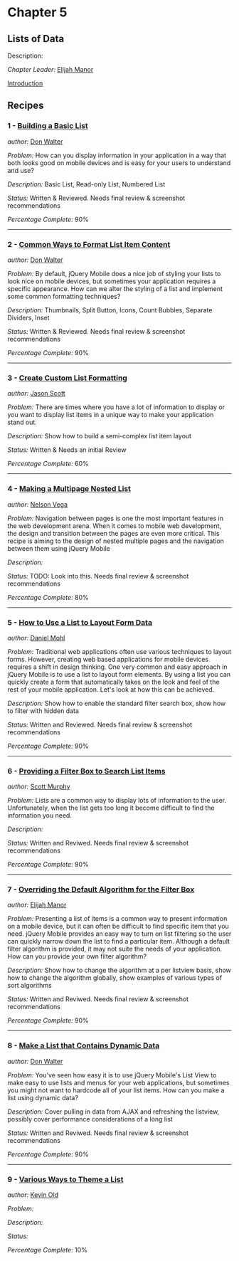 # Chapter 5

## Lists of Data

Description: 

*Chapter Leader:* <a href="mailto:emanor@appendto.com">Elijah Manor</a>

<a href="/jquerymobilecookbook/book/blob/master/5-lists-of-data/introduction.adoc">Introduction</a>

## Recipes

### 1 - <a href="/jquerymobilecookbook/book/blob/master/5-lists-of-data/recipe-1.adoc">Building a Basic List</a>
*author:* <a href="mailto:don@don-walter.com">Don Walter</a>

*Problem:* How can you display information in your application in a way that both looks good on mobile devices and is easy for your users to understand and use?

*Description:* Basic List, Read-only List, Numbered List

*Status:* Written & Reviewed. Needs final review & screenshot recommendations

*Percentage Complete:* 90%

---

### 2 - <a href="/jquerymobilecookbook/book/blob/master/5-lists-of-data/recipe-2.adoc">Common Ways to Format List Item Content</a>
*author:* <a href="mailto:don@don-walter.com">Don Walter</a>

*Problem:* By default, jQuery Mobile does a nice job of styling your lists to look nice on mobile devices, but sometimes your application requires a specific appearance. How can we alter the styling of a list and implement some common formatting techniques?

*Description:* Thumbnails, Split Button, Icons, Count Bubbles, Separate Dividers, Inset

*Status:* Written & Reviewed. Needs final review & screenshot recommendations

*Percentage Complete:* 90%

--- 

### 3 - <a href="/jquerymobilecookbook/book/blob/master/5-lists-of-data/recipe-3.adoc">Create Custom List Formatting</a> 
*author:* <a href="mailto:jasscott@rim.com">Jason Scott</a>

*Problem:* There are times where you have a lot of information to display or you want to display list items in a unique way to make your application stand out.

*Description:* Show how to build a semi-complex list item layout

*Status:* Written & Needs an initial Review

*Percentage Complete:* 60%

---

### 4 - <a href="/jquerymobilecookbook/book/blob/master/5-lists-of-data/recipe-4.adoc">Making a Multipage Nested List</a>
*author:* <a href="mailto:nvegamarrero@gmail.com">Nelson Vega</a>

*Problem:*  Navigation between pages is one the most important features in the web development arena. 
When it comes to mobile web development, the design and transition between the pages are even  more critical. 
This recipe is aiming to the design of nested multiple pages and the navigation between them using jQuery Mobile

*Description:*

*Status:* TODO: Look into this. Needs final review & screenshot recommendations

*Percentage Complete:* 80%

---

### 5 - <a href="/jquerymobilecookbook/book/blob/master/5-lists-of-data/recipe-5.adoc">How to Use a List to Layout Form Data</a>
*author:* <a href="mailto:danmohl@gmail.com">Daniel Mohl</a>

*Problem:* Traditional web applications often use various techniques to layout forms. However, creating web based applications for mobile devices requires a shift in design thinking. One very common and easy approach in jQuery Mobile is to use a list to layout form elements. By using a list you can quickly create a form that automatically takes on the look and feel of the rest of your mobile application. Let's look at how this can be achieved.

*Description:* Show how to enable the standard filter search box, show how to filter with hidden data

*Status:* Written and Reviewed. Needs final review & screenshot recommendations

*Percentage Complete:* 90%

---

### 6 - <a href="/jquerymobilecookbook/book/blob/master/5-lists-of-data/recipe-6.adoc">Providing a Filter Box to Search List Items</a>
*author:* <a href="mailto:stmhawaii@gmail.com">Scott Murphy</a>

*Problem:* Lists are a common way to display lots of information to the user. Unfortunately, when the list gets too long it become difficult to find the information you need.

*Description:*

*Status:* Written and Reviwed. Needs final review & screenshot recommendations

*Percentage Complete:* 90%

---

### 7 - <a href="/jquerymobilecookbook/book/blob/master/5-lists-of-data/recipe-7.adoc">Overriding the Default Algorithm for the Filter Box</a>
*author:* <a href="mailto:elijah.manor@gmail.com">Elijah Manor</a>

*Problem:* Presenting a list of items is a common way to present information on a mobile device, but it can often be difficult to find specific item that you need. jQuery Mobile provides an easy way to turn on list filtering so the user can quickly narrow down the list to find a particular item. Although a default filter algorithm is provided, it may not suite the needs of your application. How can you provide your own filter algorithm?

*Description:* Show how to change the algorithm at a per listview basis, show how to change the algorithm globally, show examples of various types of sort algorithms

*Status:* Written and Reviwed. Needs final review & screenshot recommendations

*Percentage Complete:* 90%

---

### 8 - <a href="/jquerymobilecookbook/book/blob/master/5-lists-of-data/recipe-8.adoc">Make a List that Contains Dynamic Data</a>
*author:* <a href="mailto:don@don-walter.com">Don Walter</a>

*Problem:* You've seen how easy it is to use jQuery Mobile's List View to make easy to use lists and menus for your web applications, but sometimes you might not want to hardcode all of your list items. How can you make a list using dynamic data?

*Description:* Cover pulling in data from AJAX and refreshing the listview, possibly cover performance considerations of a long list

*Status:* Written and Reviwed. Needs final review & screenshot recommendations

*Percentage Complete:* 90%

---

### 9 - <a href="/jquerymobilecookbook/book/blob/master/5-lists-of-data/recipe-9.adoc">Various Ways to Theme a List</a>
*author:* <a href="mailto:kevin@kevinold.com">Kevin Old</a> 

*Problem:*

*Description:*

*Status:*

*Percentage Complete:* 10%
